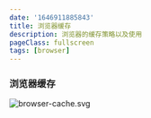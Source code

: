 ```yaml
---
date: '1646911885843'
title: 浏览器缓存
description: 浏览器的缓存策略以及使用
pageClass: fullscreen
tags: [browser]
---
```

### 浏览器缓存
![browser-cache.svg](~@assets/image/svg/browser-cache.svg)

